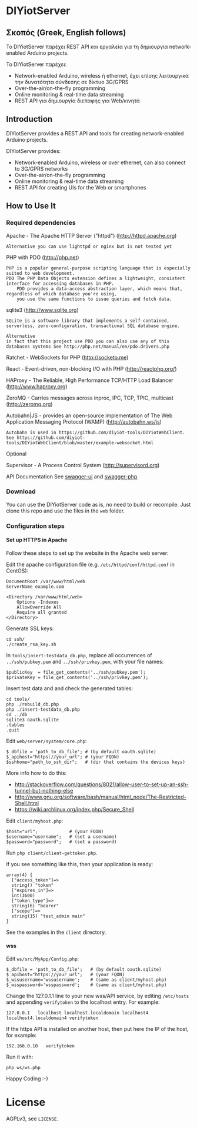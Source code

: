 # DIYiotServer

## Σκοπός (Greek, English follows)

Το DIYiotServer παρέχει REST API και εργαλεία για τη δημιουργία network-enabled Arduino projects.

To DIYiotServer παρέχει:

* Network-enabled Arduino, wireless ή ethernet, έχει επίσης λειτουργικά την δυνατότητα σύνδεσης σε δίκτυο 3G/GPRS
* Over-the-air/on-the-fly programming
* Online monitoring & real-time data streaming
* REST API για δημιουργία διεπαφής για Web/κινητά

## Introduction

DIYiotServer provides a REST API and tools for creating network-enabled Arduino projects.

DIYiotServer provides:


* Network-enabled Arduino, wireless or over ethernet, can also connect to 3G/GPRS networks
* Over-the-air/on-the-fly programming
* Online monitoring & real-time data streaming
* REST API for creating UIs for the Web or smartphones

## How to Use It

### Required dependencies

Apache - The Apache HTTP Server ("httpd") (http://httpd.apache.org) 

	Alternative you can use lighttpd or nginx but is not tested yet

PHP with PDO (http://php.net)

	PHP is a popular general-purpose scripting language that is especially suited to web development.
	PDO The PHP Data Objects extension defines a lightweight, consistent interface for accessing databases in PHP.
	    PDO provides a data-access abstraction layer, which means that, regardless of which database you're using, 
	    you use the same functions to issue queries and fetch data.

sqlite3 (http://www.sqlite.org)

	SQLite is a software library that implements a self-contained, serverless, zero-configuration, transactional SQL database engine.

	Alternative
	in fact that this project use PDO you can also use any of this databases systems See http://php.net/manual/en/pdo.drivers.php

Ratchet - WebSockets for PHP (http://socketo.me)

React - Event-driven, non-blocking I/O with PHP (http://reactphp.org/)

HAProxy - The Reliable, High Performance TCP/HTTP Load Balancer (http://www.haproxy.org)

ZeroMQ - Carries messages across inproc, IPC, TCP, TPIC, multicast (http://zeromq.org)

Autobahn|JS - provides an open-source implementation of The Web Application Messaging Protocol (WAMP) (http://autobahn.ws/js)

	Autobahn is used in https://github.com/diyiot-tools/DIYiotWebClient. 
	See https://github.com/diyiot-tools/DIYiotWebClient/blob/master/example-websocket.html

Optional

Supervisor - A Process Control System (http://supervisord.org)

API Documentation
See [swagger-ui](web/swagger-ui/README.md) and [swagger-php](swagger/swagger-php/readme.md).

### Download

You can use the DIYiotServer code as is, no need to build or recompile.
Just clone this repo and use the files in the `web` folder.

### Configuration steps

#### Set up HTTPS in Apache

Follow these steps to set up the website in the Apache web server:

Edit the apache configuration file (e.g. `/etc/httpd/conf/httpd.conf` in CentOS):

```
DocumentRoot /var/www/html/web
ServerName example.com

<Directory /var/www/html/web>
    Options -Indexes
    AllowOverride All
    Require all granted
</Directory>
```

Generate SSL keys:

```
cd ssh/
./create_rsa_key.sh
```

In `tools/insert-testdata_db.php`, replace all occurrences of `../ssh/pubkey.pem`
and `../ssh/privkey.pem`, with your file names:

```
$publicKey  = file_get_contents('../ssh/pubkey.pem');
$privateKey = file_get_contents('../ssh/privkey.pem');
```

Insert test data and and check the generated tables:

```
cd tools/
php ./rebuild_db.php
php ./insert-testdata_db.php
cd ../db
sqlite3 oauth.sqlite
.tables
.quit
```

Edit `web/server/system/core.php`:

```
$_dbfile = 'path_to_db_file'; # (by default oauth.sqlite)
$_apihost="https://your_url"; # (your FQDN)
$sshhome="path_to_ssh_dir";   # (dir that contains the devices keys)
```

More info how to do this:
* http://stackoverflow.com/questions/8021/allow-user-to-set-up-an-ssh-tunnel-but-nothing-else
* http://www.gnu.org/software/bash/manual/html_node/The-Restricted-Shell.html
* https://wiki.archlinux.org/index.php/Secure_Shell

Edit `client/myhost.php`:

```
$host="url";            # (your FQDN)
$username="username";   # (set a username)
$password="password";   # (set a password)
```

Run `php client/client-gettoken.php`.

If you see something like this, then your application is ready:

```
array(4) {
  ["access_token"]=>
  string() "token"
  ["expires_in"]=>
  int(3600)
  ["token_type"]=>
  string(6) "bearer"
  ["scope"]=>
  string(15) "test_admin main"
}
```

See the examples in the `client` directory.

#### wss

Edit `ws/src/MyApp/Config.php`:

```
$_dbfile = 'path_to_db_file';   # (by default oauth.sqlite)
$_apihost="https://your_url";   # (your FQDN)
$_wssusername='wssusername';    # (same as client/myhost.php)
$_wsspassword='wsspassword';    # (same as client/myhost.php)
```

Change the 127.0.1.1 line to your new wss/API service,
by editing `/etc/hosts` and appending `verifytoken` to the localhost entry.
For example:

    127.0.0.1   localhost localhost.localdomain localhost4 localhost4.localdomain4 verifytoken

If the https API is installed on another host, then put here the IP of the host,
for example:

    192.168.0.10   verifytoken

Run it with:

````
php ws/ws.php
````

Happy Coding :-)

# License

AGPLv3, see `LICENSE`.
